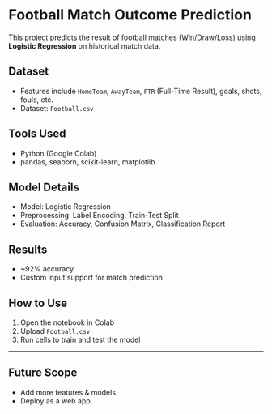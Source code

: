 #  Football Match Outcome Prediction

This project predicts the result of football matches (Win/Draw/Loss) using **Logistic Regression** on historical match data.

##  Dataset
- Features include `HomeTeam`, `AwayTeam`, `FTR` (Full-Time Result), goals, shots, fouls, etc.
- Dataset: `Football.csv`



##  Tools Used
- Python (Google Colab)
- pandas, seaborn, scikit-learn, matplotlib



##  Model Details
- Model: Logistic Regression
- Preprocessing: Label Encoding, Train-Test Split
- Evaluation: Accuracy, Confusion Matrix, Classification Report



##  Results
- ~92% accuracy
- Custom input support for match prediction



##  How to Use
1. Open the notebook in Colab
2. Upload `Football.csv`
3. Run cells to train and test the model

---

##  Future Scope
- Add more features & models
- Deploy as a web app
